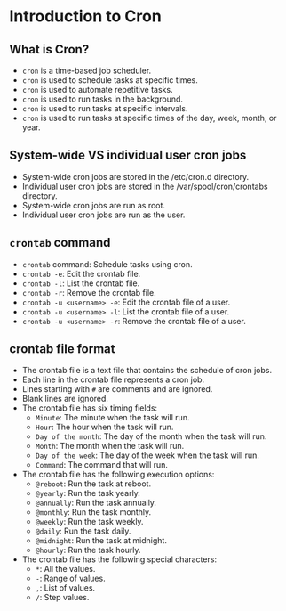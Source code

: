 # Introduction to Cron

## What is Cron?

- `cron` is a time-based job scheduler.
- `cron` is used to schedule tasks at specific times.
- `cron` is used to automate repetitive tasks.
- `cron` is used to run tasks in the background.
- `cron` is used to run tasks at specific intervals.
- `cron` is used to run tasks at specific times of the day, week, month, or year.

## System-wide VS individual user cron jobs

- System-wide cron jobs are stored in the /etc/cron.d directory.
- Individual user cron jobs are stored in the /var/spool/cron/crontabs directory.
- System-wide cron jobs are run as root.
- Individual user cron jobs are run as the user.

## `crontab` command

- `crontab` command: Schedule tasks using cron.
- `crontab -e`: Edit the crontab file.
- `crontab -l`: List the crontab file.
- `crontab -r`: Remove the crontab file.
- `crontab -u <username> -e`: Edit the crontab file of a user.
- `crontab -u <username> -l`: List the crontab file of a user.
- `crontab -u <username> -r`: Remove the crontab file of a user.

## crontab file format

- The crontab file is a text file that contains the schedule of cron jobs.
- Each line in the crontab file represents a cron job.
- Lines starting with `#` are comments and are ignored.
- Blank lines are ignored.
- The crontab file has six timing fields:
  - `Minute`: The minute when the task will run.
  - `Hour`: The hour when the task will run.
  - `Day of the month`: The day of the month when the task will run.
  - `Month`: The month when the task will run.
  - `Day of the week`: The day of the week when the task will run.
  - `Command`: The command that will run.
- The crontab file has the following execution options:
  - `@reboot`: Run the task at reboot.
  - `@yearly`: Run the task yearly.
  - `@annually`: Run the task annually.
  - `@monthly`: Run the task monthly.
  - `@weekly`: Run the task weekly.
  - `@daily`: Run the task daily.
  - `@midnight`: Run the task at midnight.
  - `@hourly`: Run the task hourly.
- The crontab file has the following special characters:
  - `*`: All the values.
  - `-`: Range of values.
  - `,`: List of values.
  - `/`: Step values.
